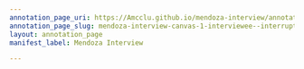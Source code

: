 ```yaml
---
annotation_page_uri: https://Amcclu.github.io/mendoza-interview/annotations/mendoza-interview-canvas-1-interviewee--interrupting--relating-firsthand-experience-.json
annotation_page_slug: mendoza-interview-canvas-1-interviewee--interrupting--relating-firsthand-experience-
layout: annotation_page
manifest_label: Mendoza Interview

---
```

